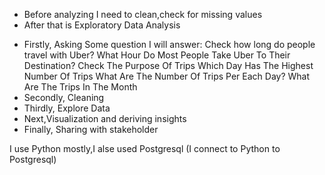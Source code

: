 - Before analyzing I need to clean,check for missing values
- After that is Exploratory Data Analysis
 + Firstly, Asking
Some question I will answer:
      Check how long do people travel with Uber?
      What Hour Do Most People Take Uber To Their Destination?
      Check The Purpose Of Trips
      Which Day Has The Highest Number Of Trips
      What Are The Number Of Trips Per Each Day?
      What Are The Trips In The Month
  + Secondly, Cleaning 
  + Thirdly, Explore Data
  + Next,Visualization and deriving insights
  + Finally, Sharing with stakeholder
  
 I use Python mostly,I alse used Postgresql (I connect to Python to Postgresql)
 
